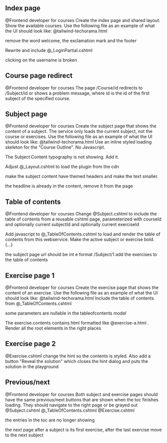 ## Index page

@Frontend developer for courses
Create the index page and shared layout.
Show the available courses.
Use the following file as an example of what the UI should look like: @tailwind-techorama.html

remove the word welcome, the exclamation mark and the footer

Rewrite and include @_LoginPartial.cshtml

clicking on the username is broken

## Course page redirect

@Frontend developer for courses
The page /Course/id redirects to /Subject/id or shows a problem message, where id is the id of the first subject of the specified course.

## Subject page

@Frontend developer for courses
Create the subject page that shows the content of a subject.
The service only loads the current subject, not the course or exercises.
Use the following file as an example of what the UI should look like: @tailwind-techorama.html
Use an inline styled loading skeleton for the "Course Outline". No Javascript.

The Subject.Content typography is not showing. Add it.

Adjust @_Layout.cshtml to load the plugin from the cdn

make the subject content have themed headers and make the text smaller.

the headline is already in the content, remove it from the page

## Table of contents

@Frontend developer for courses
Change @Subject.cshtml to include the table of contents from a reusable cshtml page, parameterized with courseId and optionally current subjectId and optionally current exerciseId

Add javascript to @_TableOfContents.cshtml to load and render the table of contents from this webservice. Make the active subject or exercise bold.
{...}

the subject page url should be int e format /Subject/1
add the exercises to the table of contents

## Exercise page 1

@Frontend developer for courses
Create the exercise page that shows the content of an exercise.
Use the following file as an example of what the UI should look like: @tailwind-techorama.html
Include the table of contents from @_TableOfContents.cshtml

some parameters are nullable in the tableofcontents model

The exercise.contents contains html formatted like @exercise-a.html . Render all the root elements in the right places

## Exercise page 2

@Exercise.cshtml change the hint so the contents is styled.
Also add a button "Reveal the solution" which closes the hint dialog and puts the solution in the playground

## Previous/next
@Frontend developer for courses
Both subject and exercise pages should have the same previous/next buttons that are shown when the toc finishes loading. They should navigate to the right page or be grayed out
@Subject.cshtml @_TableOfContents.cshtml @Exercise.cshtml

the entries in the toc are no longer showing

the next page after a subject is its first exercise, after the last exercise move to the next subject
